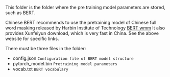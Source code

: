 This folder is the folder where the pre training model parameters are stored, such as BERT.

Chinese BERT recommends to use the pretraining model of Chinese full word masking released by Harbin Institute of Technology [BERT wmm](https://github.com/ymcui/Chinese-BERT-wwm) It also provides Xunfeiyun download, which is very fast in China. See the above website for specific links.

There must be three files in the folder:

- config.json `Configuration file of BERT model structure`
- pytorch_model.bin `Pretraining model parameters`
- vocab.txt `BERT vocabulary`
